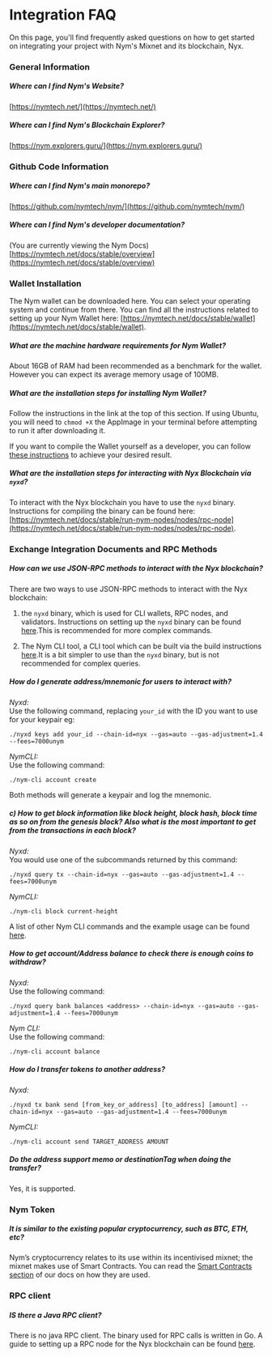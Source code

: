 # Integration FAQ

On this page, you'll find frequently asked questions on how to get started on integrating your project with Nym's Mixnet and its blockchain, Nyx.

### General Information 
##### Where can I find Nym's Website?
[https://nymtech.net/](https://nymtech.net/)

##### Where can I find Nym's Blockchain Explorer?
[https://nym.explorers.guru/](https://nym.explorers.guru/)

### Github Code Information
##### Where can I find Nym's main monorepo?

[https://github.com/nymtech/nym/](https://github.com/nymtech/nym/)

##### Where can I find Nym's developer documentation?
(You are currently viewing the Nym Docs)<br/>
[https://nymtech.net/docs/stable/overview](https://nymtech.net/docs/stable/overview)

### Wallet Installation

The Nym wallet can be downloaded here. You can select your operating system and continue from there. You can find all the instructions related to setting up your Nym Wallet here: [https://nymtech.net/docs/stable/wallet](https://nymtech.net/docs/stable/wallet).

##### What are the machine hardware requirements for Nym Wallet?
About 16GB of RAM had been recommended as a benchmark for the wallet. However you can expect its average memory usage of 100MB.

##### What are the installation steps for installing Nym Wallet?
Follow the instructions in the link at the top of this section. If using Ubuntu, you will need to `chmod +X` the AppImage in your terminal before attempting to run it after downloading it.

If you want to compile the Wallet yourself as a developer, you can follow [these instructions](https://nymtech.net/docs/stable/wallet/) to achieve your desired result.

##### What are the installation steps for interacting with Nyx Blockchain via `nyxd`?
To interact with the Nyx blockchain you have to use the `nyxd` binary. Instructions for compiling the binary can be found here: [https://nymtech.net/docs/stable/run-nym-nodes/nodes/rpc-node](https://nymtech.net/docs/stable/run-nym-nodes/nodes/rpc-node).

### Exchange Integration Documents and RPC Methods

##### How can we use JSON-RPC methods to interact with the Nyx blockchain?

There are two ways to use JSON-RPC methods to interact with the Nyx blockchain:
1. the `nyxd` binary, which is used for CLI wallets, RPC nodes, and validators. Instructions on setting up the `nyxd` binary can be found [here](https://nymtech.net/docs/stable/run-nym-nodes/nodes/rpc-node).This is recommended for more complex commands.

2. The Nym CLI tool, a CLI tool which can be built via the build instructions [here](https://nymtech.net/docs/stable/nym-cli).It is a bit simpler to use than the `nyxd` binary, but is not recommended for complex queries.


##### How do I generate address/mnemonic for users to interact with?

_Nyxd:_<br/>
Use the following command, replacing `your_id` with the ID you want to use for your keypair eg:
```
./nyxd keys add your_id --chain-id=nyx --gas=auto --gas-adjustment=1.4 --fees=7000unym
```

_NymCLI:_<br/>
Use the following command:
```
./nym-cli account create
```

Both methods will generate a keypair and log the mnemonic.

##### c) How to get block information like block height, block hash, block time as so on from the genesis block? Also what is the most important to get from the transactions in each block?

_Nyxd:_<br/>
You would use one of the subcommands returned by this command:
```
./nyxd query tx --chain-id=nyx --gas=auto --gas-adjustment=1.4 --fees=7000unym
```
_NymCLI:_<br/>
```
./nym-cli block current-height
```
A list of other Nym CLI commands and the example usage can be found [here](https://nymtech.net/docs/stable/nym-cli).

##### How to get account/Address balance to check there is enough coins to withdraw?

_Nyxd:_<br/>
Use the following command:
```
./nyxd query bank balances <address> --chain-id=nyx --gas=auto --gas-adjustment=1.4 --fees=7000unym
```

_Nym CLI:_<br/>
Use the following command:
```
./nym-cli account balance
```

##### How do I transfer tokens to another address? 

_Nyxd:_<br/>
```
./nyxd tx bank send [from_key_or_address] [to_address] [amount] --chain-id=nyx --gas=auto --gas-adjustment=1.4 --fees=7000unym
```
_NymCLI:_<br/>
```
./nym-cli account send TARGET_ADDRESS AMOUNT
```

##### Do the address support memo or destinationTag when doing the transfer?

Yes, it is supported.

### Nym Token

##### It is similar to the existing popular cryptocurrency, such as BTC, ETH, etc?

Nym’s cryptocurrency relates to its use within its incentivised mixnet; the mixnet makes use of Smart Contracts. You can read the [Smart Contracts section](https://nymtech.net/docs/stable/smart-contracts/overview/) of our docs on how they are used.


### RPC client

##### IS there a Java RPC client?

There is no java RPC client. The binary used for RPC calls is written in Go. A guide to setting up a RPC node for the Nyx blockchain can be found [here](https://nymtech.net/docs/stable/run-nym-nodes/nodes/rpc-node/).
